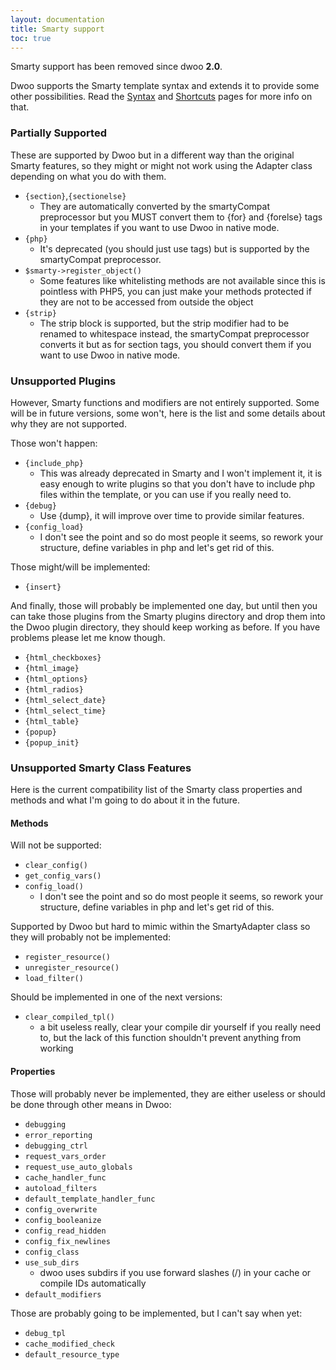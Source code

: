 ```yaml
---
layout: documentation
title: Smarty support
toc: true
---
```


<div class="alert alert-warning">
  <strong><i class="fa fa-exclamation-triangle" aria-hidden="true"></i></strong>
  Smarty support has been removed since dwoo <strong>2.0</strong>.
  <strong><i class="fa fa-exclamation-triangle" aria-hidden="true"></i></strong>
</div>

Dwoo supports the Smarty template syntax and extends it to provide some other possibilities.
Read the [Syntax](/documentation/syntax.html) and [Shortcuts](/documentation/shortcuts.html) pages for more info on that.

### Partially Supported
These are supported by Dwoo but in a different way than the original Smarty features, so they might or might not work using the Adapter class depending on what you do with them.

* `{section}`,`{sectionelse}`
  * They are automatically converted by the smartyCompat preprocessor but you MUST convert them to {for} and {forelse} tags in your templates if you want to use Dwoo in native mode.
* `{php}`
  * It's deprecated (you should just use <?php ?> tags) but is supported by the smartyCompat preprocessor.
* `$smarty->register_object()`
  * Some features like whitelisting methods are not available since this is pointless with PHP5, you can just make your methods protected if they are not to be accessed from outside the object
* `{strip}`
  * The strip block is supported, but the strip modifier had to be renamed to whitespace instead, the smartyCompat preprocessor converts it but as for section tags, you should convert them if you want to use Dwoo in native mode.

### Unsupported Plugins
However, Smarty functions and modifiers are not entirely supported. Some will be in future versions, some won't, here is the list and some details about why they are not supported.

Those won't happen:

* `{include_php}`
  * This was already deprecated in Smarty and I won't implement it, it is easy enough to write plugins so that you don't have to include php files within the template, or you can use <?php include 'file.php'; ?> if you really need to.
* `{debug}`
  * Use {dump}, it will improve over time to provide similar features.
* `{config_load}`
  * I don't see the point and so do most people it seems, so rework your structure, define variables in php and let's get rid of this.

Those might/will be implemented:

* `{insert}`

And finally, those will probably be implemented one day, but until then you can take those plugins from the Smarty plugins directory and drop them into the Dwoo plugin directory, they should keep working as before. If you have problems please let me know though.

* `{html_checkboxes}`
* `{html_image}`
* `{html_options}`
* `{html_radios}`
* `{html_select_date}`
* `{html_select_time}`
* `{html_table}`
* `{popup}`
* `{popup_init}`

### Unsupported Smarty Class Features
Here is the current compatibility list of the Smarty class properties and methods and what I'm going to do about it in the future.

#### Methods
Will not be supported:

* `clear_config()`
* `get_config_vars()`
* `config_load()`
  * I don't see the point and so do most people it seems, so rework your structure, define variables in php and let's get rid of this.

Supported by Dwoo but hard to mimic within the SmartyAdapter class so they will probably not be implemented:

* `register_resource()`
* `unregister_resource()`
* `load_filter()`

Should be implemented in one of the next versions:

* `clear_compiled_tpl()`
  * a bit useless really, clear your compile dir yourself if you really need to, but the lack of this function shouldn't prevent anything from working

#### Properties
Those will probably never be implemented, they are either useless or should be done through other means in Dwoo:

* `debugging`
* `error_reporting`
* `debugging_ctrl`
* `request_vars_order`
* `request_use_auto_globals`
* `cache_handler_func`
* `autoload_filters`
* `default_template_handler_func`
* `config_overwrite`
* `config_booleanize`
* `config_read_hidden`
* `config_fix_newlines`
* `config_class`
* `use_sub_dirs`
  * dwoo uses subdirs if you use forward slashes (/) in your cache or compile IDs automatically
* `default_modifiers`

Those are probably going to be implemented, but I can't say when yet:

* `debug_tpl`
* `cache_modified_check`
* `default_resource_type`